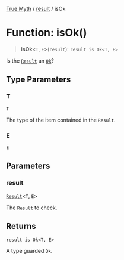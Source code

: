 [True Myth](../../index.md) / [result](../index.md) / isOk

# Function: isOk()

> **isOk**\<`T`, `E`\>(`result`): `result is Ok<T, E>`

Is the [`Result`](../classes/Result.md) an [`Ok`](../interfaces/Ok.md)?

## Type Parameters

### T

`T`

The type of the item contained in the `Result`.

### E

`E`

## Parameters

### result

[`Result`](../classes/Result.md)\<`T`, `E`\>

The `Result` to check.

## Returns

`result is Ok<T, E>`

A type guarded `Ok`.
